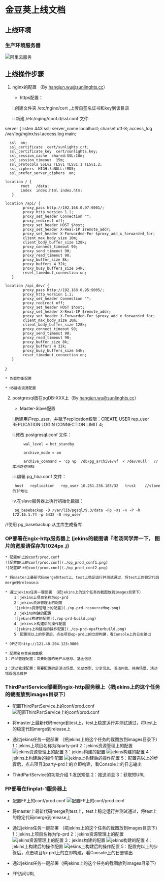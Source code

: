 ﻿# 金豆荚上线文档

## 上线环境

### 生产环境服务器

![阿里云服务](./ali_servers.jpg)

## 上线操作步骤

1. nginx的配置 （By hangjun.wu@sunlinghts.cc）
	* https配置：

	i.创建文件夹 /etc/nginx/cert ,上传自签名证书和key到该目录

	ii.新建 /etc/nging/conf.d/ssl.conf 文件:



server {
      listen 443 ssl;
      server_name localhost;
      charset utf-8;
      access_log /var/log/nginx/ssl.access.log main;

      ssl  on;
      ssl_certificate  cert/sunlights.crt;
      ssl_certificate_key  cert/sunlights.key;
      ssl_session_cache  shared:SSL:10m;
      ssl_session_timeout  15m;
      ssl_protocols SSLv2 TLSv1 TLSv1.1 TLSv1.2;
      ssl_ciphers  HIGH:!aNULL:!MD5;
      ssl_prefer_server_ciphers  on;

    location / {
           root   /data;
           index  index.html index.htm;
       }

    location /api/ {
            proxy_pass http://192.168.0.97:9001/;
            proxy_http_version 1.1;
            proxy_set_header Connection "";
            proxy_redirect off;
            proxy_set_header HOST $host;
            proxy_set_header X-Real-IP $remote_addr;
            proxy_set_header X-Forwarded-For $proxy_add_x_forwarded_for;
            client_max_body_size 10m;
            client_body_buffer_size 128k;
            proxy_connect_timeout 90;
            proxy_send_timeout 90;
            proxy_read_timeout 90; 
            proxy_buffer_size 8k; 
            proxy_buffers 4 32k; 
            proxy_busy_buffers_size 64k;
            reset_timedout_connection on;
       }

    location /api_dev/ {
            proxy_pass http://192.168.0.95:9005/;
            proxy_http_version 1.1;
            proxy_set_header Connection "";
            proxy_redirect off;
            proxy_set_header HOST $host;
            proxy_set_header X-Real-IP $remote_addr;
            proxy_set_header X-Forwarded-For $proxy_add_x_forwarded_for;
            client_max_body_size 10m;
            client_body_buffer_size 128k;
            proxy_connect_timeout 90;
            proxy_send_timeout 90;
            proxy_read_timeout 90; 
            proxy_buffer_size 8k; 
            proxy_buffers 4 32k; 
            proxy_busy_buffers_size 64k;
            reset_timedout_connection on;
       }
   }

	* 负载均衡配置

	* H5静态资源配置

	
2. postgresql放在pgDB-XXX上（By hangjun.wu@sunlinghts.cc）

	* Master-Slave配置

	 i.新建用户rep_user，并赋予replication权限：CREATE USER rep_user REPLICATION LOGIN CONNECTION LIMIT 4;

	 ii.修改 postgresql.conf 文件：

            wal_level = hot_standby

            archive_mode = on

            archive_command = 'cp %p  /db/pg_archive/%f  < /dev/null'  //本地路径归档

	 iii.编辑 pg_hba.conf 文件：

	    host   replication   rep_user 10.251.236.185/32   trust    //slave的IP地址

	 iv.在slave服务器上执行初始化数据：

	    pg_basebackup -D /var/lib/pgsql/9.3/data -Fp -Xs -v -P -h 172.16.1.74 -p 5432 -U rep_user 
//使用 pg_basebackup 从主库生成备库


	
### OP部署在ngix-http服务器上  (jekins的截图请『老汤同学弄一下， 图片的宽度请保存为1024px 』)

    * 配置OP上的conf/prod.conf
    ![配置OP上的conf/prod.conf](./op_prod_conf1.png)
    ![配置OP上的conf/prod.conf](./op_prod_conf2.png)

    * 将master上最新代码merge到test上，test上稳定运行并测试通过，将test上的稳定代码merge到release上

	* 通过jekins任务一键部署 （把jekins上的这个任务的截图放到images目录下）
        1：jekins上项目名称为op-prd
        2：jekins资源管理上的配置
        ![jekins资源管理上的配置](./op-prd-resourceMng.png)
        3：jekins构建的配置
        ![jekins构建的配置](./op-prd-build.png)
        4：jekins上构建后的操作配置
        ![jekins上构建后的操作配置](./op-prd-opafterbuild.png)
        5：配置完以上的步骤后，点击项目op-prd上的立即构建，看Console上的日志输出

	* OP访问http://121.40.204.123:9006

	* 配置金豆荚系统数据
    1：产品管理配置：需要配置的是产品信息、基金信息

    2：活动管理配置：需要配置的是活动场景、奖励类型、分享信息、活动列表、兑换场景、活动错误信息维护


### ThirdPartService部署到ngix-http服务器上（把jekins上的这个任务的截图放到images目录下）
  * 配置ThirdPartService上的conf/prod.conf
        ![配置ThirdPartService上的conf/prod.conf](./3party_prod_conf.png)

  * 将master上最新代码merge到test上，test上稳定运行并测试通过，将test上的稳定代码merge到release上

  * 通过jekins任务一键部署 （把jekins上的这个任务的截图放到images目录下）
        1：jekins上项目名称为3party-prd
        2：jekins资源管理上的配置
        ![jekins资源管理上的配置](./3party-prd-resourceMng.png)
        3：jekins构建的配置
        ![jekins构建的配置](./3party-prd-build.png)
        4：jekins上构建后的操作配置
        ![jekins上构建后的操作配置](./3party-prd-opafterbuild.png)
        5：配置完以上的步骤后，点击项目3party-prd上的立即构建，看Console上的日志输出
  * ThirdPartService的功能介绍
        1:发送短信
        2：推送消息
        3：获取短URL

	
### FP部署在finplat-1服务器上
  * 配置FP上的conf/prod.conf
      ![配置FP上的conf/prod.conf](./fp_prod_conf.png)


  * 将master上最新代码merge到test上，test上稳定运行并测试通过，将test上的稳定代码merge到release上

  * 通过jekins任务一键部署 （把jekins上的这个任务的截图放到images目录下）
  	1：jekins上项目名称为fp-prd
  	2：jekins资源管理上的配置
  	![jekins资源管理上的配置](./fp-prd-resourceMng.png)
  	3：jekins构建的配置
  	![jekins构建的配置](./fp-prd-build.png)
  	4：jekins上构建后的操作配置
  	![jekins上构建后的操作配置](./fp-prd-opafterbuild.png)
  	5：配置完以上的步骤后，点击项目fp-prd上的立即构建，看Console上的日志输出
  * 通过jekins任务一键部署（把jekins上的这个任务的截图放到images目录下）
  * FP访问URL
    




